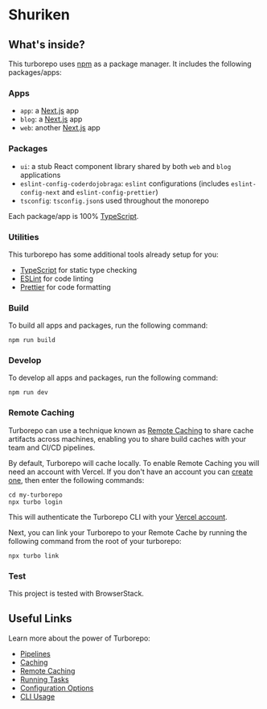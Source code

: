 # Shuriken

## What's inside?

This turborepo uses [npm](https://www.npmjs.com/) as a package manager. It includes the following packages/apps:

### Apps

- `app`: a [Next.js](https://nextjs.org) app
- `blog`: a [Next.js](https://nextjs.org) app
- `web`: another [Next.js](https://nextjs.org) app

### Packages

- `ui`: a stub React component library shared by both `web` and `blog` applications
- `eslint-config-coderdojobraga`: `eslint` configurations (includes `eslint-config-next` and `eslint-config-prettier`)
- `tsconfig`: `tsconfig.json`s used throughout the monorepo

Each package/app is 100% [TypeScript](https://www.typescriptlang.org/).

### Utilities

This turborepo has some additional tools already setup for you:

- [TypeScript](https://www.typescriptlang.org/) for static type checking
- [ESLint](https://eslint.org/) for code linting
- [Prettier](https://prettier.io) for code formatting

### Build

To build all apps and packages, run the following command:

```
npm run build
```

### Develop

To develop all apps and packages, run the following command:

```
npm run dev
```

### Remote Caching

Turborepo can use a technique known as [Remote Caching](https://turborepo.org/docs/core-concepts/remote-caching) to share cache artifacts across machines, enabling you to share build caches with your team and CI/CD pipelines.

By default, Turborepo will cache locally. To enable Remote Caching you will need an account with Vercel. If you don't have an account you can [create one](https://vercel.com/signup), then enter the following commands:

```
cd my-turborepo
npx turbo login
```

This will authenticate the Turborepo CLI with your [Vercel account](https://vercel.com/docs/concepts/personal-accounts/overview).

Next, you can link your Turborepo to your Remote Cache by running the following command from the root of your turborepo:

```
npx turbo link
```

### Test

This project is tested with BrowserStack.

## Useful Links

Learn more about the power of Turborepo:

- [Pipelines](https://turborepo.org/docs/core-concepts/pipelines)
- [Caching](https://turborepo.org/docs/core-concepts/caching)
- [Remote Caching](https://turborepo.org/docs/core-concepts/remote-caching)
- [Running Tasks](https://turbo.build/repo/docs/crafting-your-repository/running-tasks)
- [Configuration Options](https://turborepo.org/docs/reference/configuration)
- [CLI Usage](https://turborepo.org/docs/reference/command-line-reference)
